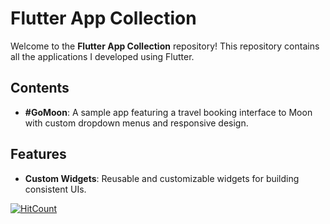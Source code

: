 # Flutter App Collection

Welcome to the **Flutter App Collection** repository! This repository contains all the applications I developed using Flutter.

## Contents

- **#GoMoon**: A sample app featuring a travel booking interface to Moon with custom dropdown menus and responsive design.
 
## Features

- **Custom Widgets**: Reusable and customizable widgets for building consistent UIs.
<!-- - **State Management**: Examples of various state management techniques in Flutter.
- **Responsive Design**: Layouts that adapt to different screen sizes and orientations.
- **Animations**: Smooth and engaging animations to enhance user experience.
- **Networking**: Integration with REST APIs and data handling.
- **Persistence**: Local storage solutions using SQLite and shared preferences. -->

 [![HitCount](https://hits.dwyl.com/himanshuchopade97/Flutter_Project.svg?style=flat-square&show=unique)](http://hits.dwyl.com/himanshuchopade97/Flutter_Project)
